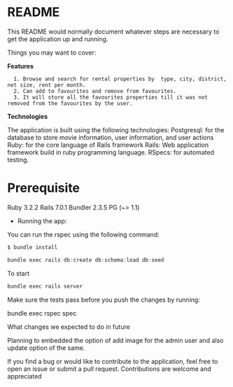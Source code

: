 # README

This README would normally document whatever steps are necessary to get the
application up and running.

Things you may want to cover:

**Features**

      1. Browse and search for rental properties by  type, city, district, net size, rent per month.
      2. Can add to favourites and remove from favourites.
      3. It will store all the favourites properties till it was not removed from the favourites by the user.

**Technologies**

  The application is built using the following technologies:
      Postgresql: for the database to store movie information, user information, and user actions
      Ruby: for the core language of Rails framework
      Rails: Web application framework build in ruby programming language.
      RSpecs: for automated testing.


Prerequisite
============
Ruby 3.2.2
Rails 7.0.1
Bundler 2.3.5
PG (~> 1.1)

- Running the app:

You can run the rspec using the following command:

```c
$ bundle install
```

```c
bundle exec rails db:create db:schema:load db:seed
```

To start
```c
bundle exec rails server
```

Make sure the tests pass before you push the changes by running:

  bundle exec rspec spec


What changes we expected to do in future

  Planning to embedded the option of add image for the admin user and also update option of the same.

  If you find a bug or would like to contribute to the application, feel free to open an issue or submit a pull request. Contributions are welcome and appreciated